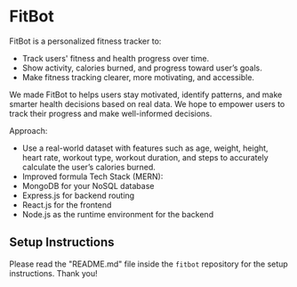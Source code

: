 # FitBot 
FitBot is a personalized fitness tracker to:
- Track users' fitness and health progress over time.
- Show activity, calories burned, and progress toward user’s goals.
- Make fitness tracking clearer, more motivating, and accessible.

We made FitBot to helps users stay motivated, identify patterns, and make smarter health decisions based on real data.
We hope to empower users to track their progress and make well-informed decisions.


Approach:
- Use a real-world dataset with features such as age, weight, height, heart rate, workout type, workout duration, and steps to accurately calculate the user’s calories burned.
- Improved formula 
Tech Stack (MERN):
- MongoDB for your NoSQL database
- Express.js for backend routing
- React.js for the frontend
- Node.js as the runtime environment for the backend


## Setup Instructions
Please read the "README.md" file inside the <code>fitbot</code> repository for the setup instructions. Thank you!

